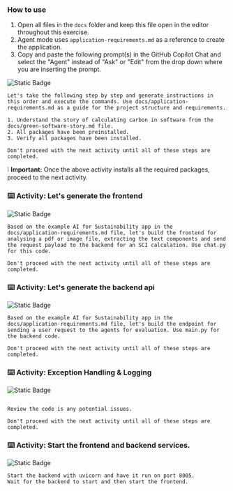 ### How to use

1. Open all files in the `docs` folder and keep this file open in the editor throughout this exercise.
2. Agent mode uses `application-requirements.md` as a reference to create the application.
3. Copy and paste the following prompt(s) in the GitHub Copilot Chat and select the "Agent" instead of "Ask" or "Edit" from the drop down where you are inserting the prompt.

![Static Badge](https://img.shields.io/badge/-Prompt-text?style=flat-square&logo=github%20copilot&labelColor=512a97&color=ecd8ff)

```prompt
Let's take the following step by step and generate instructions in this order and execute the commands. Use docs/application-requirements.md as a guide for the project structure and requirements.

1. Understand the story of calculating carbon in software from the docs/green-software-story.md file.
2. All packages have been preinstalled.
3. Verify all packages have been installed. 

Don't proceed with the next activity until all of these steps are completed.
```
❕ **Important:** Once the above activity installs all the required packages, proceed to the next activity.

### :keyboard: Activity: Let's generate the frontend

  ![Static Badge](https://img.shields.io/badge/-Prompt-text?style=flat-square&logo=github%20copilot&labelColor=512a97&color=ecd8ff)
 
  ```prompt
  Based on the example AI for Sustainability app in the docs/application-requirements.md file, let's build the frontend for analysing a pdf or image file, extracting the text components and send the request payload to the backend for an SCI calculation. Use chat.py for this code.

  Don't proceed with the next activity until all of these steps are completed.
 ```

### :keyboard: Activity: Let's generate the backend api

  ![Static Badge](https://img.shields.io/badge/-Prompt-text?style=flat-square&logo=github%20copilot&labelColor=512a97&color=ecd8ff)
 
  ```prompt
  Based on the example AI for Sustainability app in the docs/application-requirements.md file, let's build the endpoint for sending a user request to the agents for evaluation. Use main.py for the backend code.

  Don't proceed with the next activity until all of these steps are completed.
 ```

### :keyboard: Activity: Exception Handling & Logging

  ![Static Badge](https://img.shields.io/badge/-Prompt-text?style=flat-square&logo=github%20copilot&labelColor=512a97&color=ecd8ff)
 
  ```prompt
 
  Review the code is any potential issues.
  
  Don't proceed with the next activity until all of these steps are completed.
 ```

### :keyboard: Activity: Start the frontend and backend services.

  ![Static Badge](https://img.shields.io/badge/-Prompt-text?style=flat-square&logo=github%20copilot&labelColor=512a97&color=ecd8ff)
 
  ```prompt
  Start the backend with uvicorn and have it run on port 8005.
  Wait for the backend to start and then start the frontend.